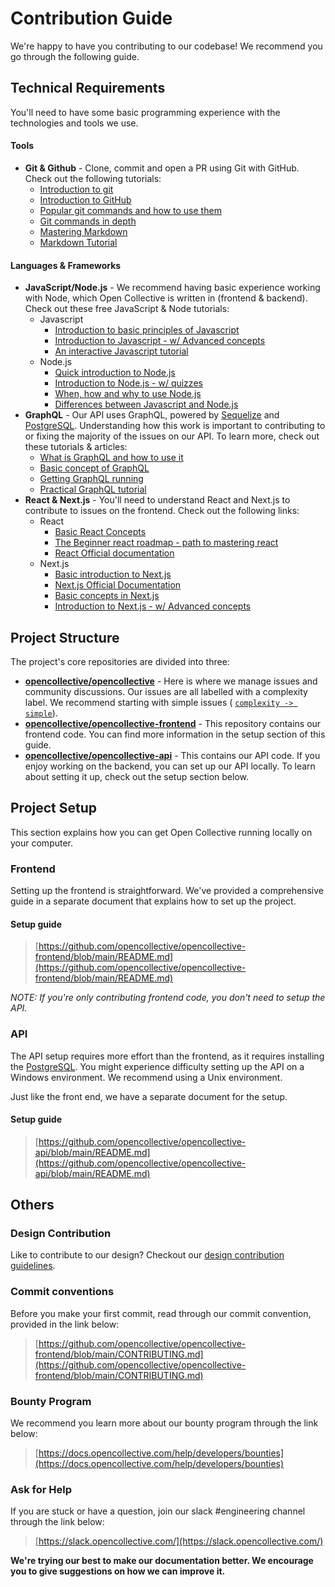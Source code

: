 # Contribution Guide

We're happy to have you contributing to our codebase! We recommend you go through the following guide.

## Technical Requirements

You'll need to have some basic programming experience with the technologies and tools we use.

#### Tools

* **Git & Github** - Clone, commit and open a PR using Git with GitHub. Check out the following tutorials:
  * [Introduction to git](https://www.freecodecamp.org/news/what-is-git-and-how-to-use-it-c341b049ae61/)
  * [Introduction to GitHub](https://product.hubspot.com/blog/git-and-github-tutorial-for-beginners)
  * [Popular git commands and how to use them](https://rogerdudler.github.io/git-guide/)
  * [Git commands in depth](https://medium.com/@george.seif94/a-full-tutorial-on-how-to-use-github-88466bac7d42)
  * [Mastering Markdown](https://guides.github.com/features/mastering-markdown/)
  * [Markdown Tutorial](https://www.markdowntutorial.com/)

#### Languages & Frameworks

* **JavaScript/Node.js** - We recommend having basic experience working with Node, which Open Collective is written in \(frontend & backend\). Check out these free JavaScript & Node tutorials:
  * Javascript
    * [Introduction to basic principles of Javascript](https://eloquentjavascript.net/)
    * [Introduction to Javascript - w/ Advanced concepts](https://javascript.info/)
    * [An interactive Javascript tutorial](https://www.learn-js.org/)
  * Node.js
    * [Quick introduction to Node.js](https://www.tutorialspoint.com/nodejs/nodejs_quick_guide)
    * [Introduction to Node.js - w/ quizzes](https://www.tutorialsteacher.com/nodejs/nodejs-tutorials)
    * [When, how and why to use Node.js](https://www.netguru.com/blog/use-node-js-backend)
    * [Differences between Javascript and Node.js](https://www.educba.com/javascript-vs-node-js/) 
* **GraphQL** - Our API uses GraphQL, powered by [Sequelize](http://docs.sequelizejs.com/manual/getting-started.html) and [PostgreSQL](https://www.postgresql.org/). Understanding how this work is important to contributing to or fixing the majority of the issues on our API. To learn more, check out these tutorials & articles:
  * [What is GraphQL and how to use it](https://www.howtographql.com/)
  * [Basic concept of GraphQL](https://medium.com/@kalin.chernev/the-guide-to-learn-graphql-i-wish-i-found-few-months-go-97f9d9ca6f12)
  * [Getting GraphQL running](https://www.freecodecamp.org/news/a-beginners-guide-to-graphql-86f849ce1bec/)
  * [Practical GraphQL tutorial](https://blog.digitalocean.com/learning-graphql-by-doing/) 
* **React & Next.js** - You'll need to understand React and Next.js to contribute to issues on the frontend. Check out the following links:
  * React
    * [Basic React Concepts](https://blog.usejournal.com/a-beginners-guide-to-react-36b19943d58f)
    * [The Beginner react roadmap - path to mastering react](https://www.freecodecamp.org/news/learning-react-roadmap-from-scratch-to-advanced-bff7735531b6/)
    * [React Official documentation](https://reactjs.org/tutorial/tutorial.html)
  * Next.js
    * [Basic introduction to Next.js](https://medium.com/front-end-weekly/next-js-what-is-it-9cb2f4af8f27)
    * [Next.js Official Documentation](https://nextjs.org/docs#how-to-use)
    * [Basic concepts in Next.js](https://www.freecodecamp.org/news/an-introduction-to-next-js-for-everyone-507d2d90ab54/)
    * [Introduction to Next.js - w/ Advanced concepts](https://flaviocopes.com/nextjs/)

## Project Structure

The project's core repositories are divided into three:

* [**opencollective/opencollective**](https://github.com/opencollective/opencollective) - Here is where we manage issues and community discussions. Our issues are all labelled with a complexity label. We recommend starting with simple issues \( [`complexity -> simple`](https://github.com/opencollective/opencollective/issues?q=is:issue%20is:open%20label:%22complexity%20%E2%86%92%20simple%22)\).
* [**opencollective/opencollective-frontend**](https://github.com/opencollective/opencollective-frontend) - This repository contains our frontend code. You can find more information in the setup section of this guide.
* [**opencollective/opencollective-api**](https://github.com/opencollective/opencollective-api) - This contains our API code. If you enjoy working on the backend, you can set up our API locally. To learn about setting it up, check out the setup section below.

## Project Setup

This section explains how you can get Open Collective running locally on your computer.

### Frontend

Setting up the frontend is straightforward. We've provided a comprehensive guide in a separate document that explains how to set up the project.

#### Setup guide

> [https://github.com/opencollective/opencollective-frontend/blob/main/README.md](https://github.com/opencollective/opencollective-frontend/blob/main/README.md)

_NOTE: If you're only contributing frontend code, you don't need to setup the API._

### API

The API setup requires more effort than the frontend, as it requires installing the [PostgreSQL](https://www.postgresql.org/download/). You might experience difficulty setting up the API on a Windows environment. We recommend using a Unix environment. 

Just like the front end, we have a separate document for the setup.

#### Setup guide

> [https://github.com/opencollective/opencollective-api/blob/main/README.md](https://github.com/opencollective/opencollective-api/blob/main/README.md)

## Others

### Design Contribution

Like to contribute to our design? Checkout our [design contribution guidelines](../design/).

### Commit conventions

Before you make your first commit, read through our commit convention, provided in the link below:

> [https://github.com/opencollective/opencollective-frontend/blob/main/CONTRIBUTING.md](https://github.com/opencollective/opencollective-frontend/blob/main/CONTRIBUTING.md)

### Bounty Program

We recommend you learn more about our bounty program through the link below:

> [https://docs.opencollective.com/help/developers/bounties](https://docs.opencollective.com/help/developers/bounties)

### Ask for Help

If you are stuck or have a question, join our slack \#engineering channel through the link below:

> [https://slack.opencollective.com/](https://slack.opencollective.com/)

**We're trying our best to make our documentation better. We encourage you to give suggestions on how we can improve it.**

